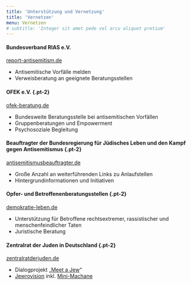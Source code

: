 ```yaml
---
title: 'Unterstützung und Vernetzung'
title: 'Vernetzen'
menu: Vernetzen
# subtitle: 'Integer sit amet pede vel arcu aliquet pretium'
---
```


#### Bundesverband RIAS e.V. 
<i class="fa fa-globe mr-1" aria-label="Website"></i>[report-antisemitism.de](https://www.report-antisemitism.de/)
* Antisemitische Vorfälle melden
* Verweisberatung an geeignete Beratungsstellen

#### OFEK e.V. {.pt-2}
<i class="fa fa-globe mr-1" aria-label="Website"></i>[ofek-beratung.de](https://ofek-beratung.de/)
* Bundesweite Beratungsstelle bei antisemitischen Vorfällen
* Gruppenberatungen und Empowerment
* Psychosoziale Begleitung

#### Beauftragter der Bundesregierung für Jüdisches Leben und den Kampf gegen Antisemitismus {.pt-2}
<i class="fa fa-globe mr-1" aria-label="Website"></i>[antisemitismusbeauftragter.de](https://www.antisemitismusbeauftragter.de/Webs/BAS/DE/service/weiterfuehrende-links/weiterfuehrende-links-node.html)
* Große Anzahl an weiterführenden Links zu Anlaufstellen
* Hintergrundinformationen und Initiativen

#### Opfer- und Betroffenenberatungsstellen {.pt-2}
<i class="fa fa-globe mr-1" aria-label="Website"></i>[demokratie-leben.de](https://www.demokratie-leben.de/projekte-expertise/beratungsangebote/alle-angebote-der-opferberatung)
* Unterstützung für Betroffene rechtsextremer, rassistischer und menschenfeindlicher Taten
* Juristische Beratung

#### Zentralrat der Juden in Deutschland {.pt-2}
<i class="fa fa-globe mr-1" aria-label="Website"></i>[zentralratderjuden.de](https://www.zentralratderjuden.de/)
- Dialogprojekt „[Meet a Jew](https://www.meetajew.de/)“
- [Jewrovision](https://www.jewrovision.de/) inkl. [Mini-Machane](https://www.jewrovision.de/mini-machane/)

